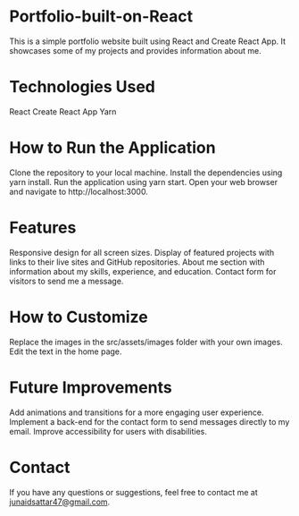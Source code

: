 # Portfolio-built-on-React

This is a simple portfolio website built using React and Create React App. It showcases some of my projects and provides information about me.

# Technologies Used
React
Create React App
Yarn
# How to Run the Application
Clone the repository to your local machine.
Install the dependencies using yarn install.
Run the application using yarn start.
Open your web browser and navigate to http://localhost:3000.
# Features
Responsive design for all screen sizes.
Display of featured projects with links to their live sites and GitHub repositories.
About me section with information about my skills, experience, and education.
Contact form for visitors to send me a message.
# How to Customize
Replace the images in the src/assets/images folder with your own images.
Edit the text in the home page.
# Future Improvements
Add animations and transitions for a more engaging user experience.
Implement a back-end for the contact form to send messages directly to my email.
Improve accessibility for users with disabilities.
# Contact
If you have any questions or suggestions, feel free to contact me at junaidsattar47@gmail.com.
